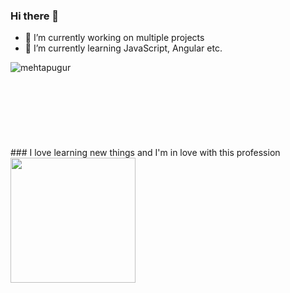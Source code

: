 ### Hi there 👋

- 🔭 I’m currently working on multiple projects
- 🌱 I’m currently learning JavaScript, Angular etc.

<p><img align="left" src="https://github-readme-stats.vercel.app/api/top-langs?username=mehtapugur&show_icons=true&locale=en&layout=compact" alt="mehtapugur" /></p>
<br><br><br><br><br><br><br><br>
### I love learning new things and I'm in love with this profession 

<img height="200px" src="https://media.giphy.com/media/L1R1tvI9svkIWwpVYr/giphy.gif"/>
